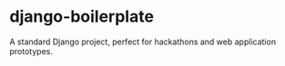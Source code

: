 # django-boilerplate
A standard Django project, perfect for hackathons and web application prototypes.
